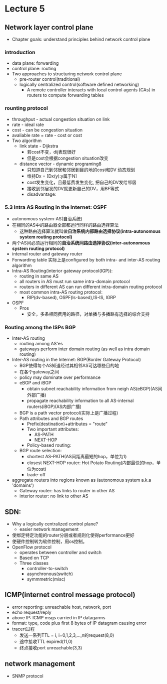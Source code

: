 # Lecture 5
## Network layer control plane
+ Chapter goals: understand principles behind network control plane
### introduction
+ data plane: forwarding
+ control plane: routing
+ Two approaches to structuring network control plane
  + pre-router control(traditional)
  + logically centralized control(software defined networking)
    + A remote controller interacts with local control agents (CAs) in routers to compute forwarding tables
### rounting protocol
+ throughput - actual congestion situation on link
+ rate - ideal rate
+ cost - can be congestion situation
+ avaliable rate = rate - cost or cost
+ Two algorithm
  + link state - Dijkstra
    + 若cost不变，dij表现很好
    + 但是cost会根据congestion situation改变
  + distance vector - dynamic programing8
    + 只知道自己到邻居和邻居到目的地的cost和DV 动态规划
    + 维持Dx = [Dx(y):y属于N]
    + cost发生变化，且最低费发生变化, 把自己的DV发给邻居
    + 接收到邻居发的DV就更新自己的DV，用BF等式
    + disadvantage:
### 5.3 Intra AS Routing in the Internet: OSPF
+ autonomous system-AS(自治系统)
+ 在相同的AS中的路由器全部都运行同样的路由选择算法
  + 这种路由选择算法就叫做**自治系统内部路由选择协议(intra-autonomous system routing protocol)**
+ 两个AS间必须运行相同的**自治系统间路由选择协议(inter-autonomous system routing protocol)**
+ internal router and gateway router
+ Forwarding table 实际上是configured by both intra- and inter-AS routing algorithm
+ Intra-AS Routing(interior gateway protocol(IGP)):
  + routing in same AS
  + all routers in AS must run same intra-domain protocol
  + routers in different AS can run different intra-domain routing protocol
  + most common intra-AS routing protocol:
    + RIP(dv-based), OSPF(ls-based),IS-IS, IGRP
+ OSPF
  + Pros
    + 安全，多条相同费用的路径，对单播与多播路有选择的综合支持
### Routing among the ISPs BGP
+ Inter-AS routing
  + routing among AS'es
  + gateways perform inter domain routing (as well as intra domain routing)
+ Inter-AS routing in the Internet: BGP(Border Gateway Protocol)
  + BGP使得每个AS知道经过其相邻AS可达哪些目的地
  + 在各个gateway之间
  + policy may dominate over performance
  + eBGP and iBGP
    + obtain subnet reachability information from neigh AS(eBGP)(AS间外部广播)
    + propagate reachability information to all AS-internal routers(iBGP)(AS内部广播)
  + BGP is a path vector protocol(实际上是广播过程)
  + Path attributes and BGP routes
    + Prefix(destination)+attributes = "route"
    + Two important attributes:
      + AS-PATH
      + NEXT-HOP
    + Policy-based routing:
  + BGP route selection:
    + shortest AS-PATH(AS间距离最短的hop，单位为1)
    + closest NEXT-HOP router: Hot Potato Routing(内部最快的hop，单位为cost)
    + trade-off
+ aggregate routers into regions known as (autonomous system a.k.a 'domains')
  + Gateway router: has links to router in other AS
  + interior router: no link to other AS
## SDN:
+ Why a logically centralized control plane?
  + easier network management
+ 使绑定特定功能的router分层或者规则化使得performance更好
+ 使硬件控制转为软件控制，用os控制。
+ OpenFlow protocol
  + operates between controller and switch
  + Based on TCP
  + Three classes
    + controller-to-switch
    + asynchronous(switch)
    + symmmetric(misc)
## ICMP(internet control message protocol)
+ error reporting: unreachable host, network, port
+ echo request/reply
+ above IP: ICMP msgs carried in IP datagarms
+ format: type, code plus first 8 bytes of IP datagram causing error
+ tracert过程
  + 发送一系列TTL = i, i=0,1,2,3,...,n的request(8,0)
  + 途中接收TTL expired(11,0)
  + 终点接收port unreachable(3,3)
## network management
+ SNMP protocol
